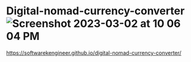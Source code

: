 # Digital-nomad-currency-converter![Screenshot 2023-03-02 at 10 06 04 PM](https://user-images.githubusercontent.com/117790637/222645180-33363430-5a96-4ac8-a22f-befae54c4c29.png)



https://softwarekengineer.github.io/digital-nomad-currency-converter/
